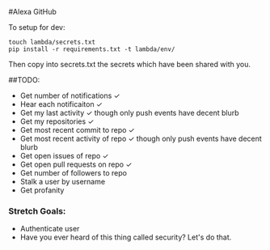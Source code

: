 #Alexa GitHub

To setup for dev:

	touch lambda/secrets.txt
	pip install -r requirements.txt -t lambda/env/

Then copy into secrets.txt the secrets which have been shared with you.

##TODO:

- Get number of notifications ✓
- Hear each notificaiton ✓
- Get my last activity ✓ though only push events have decent blurb
- Get my repositories ✓
- Get most recent commit to repo ✓
- Get most recent activity of repo ✓ though only push events have decent blurb
- Get open issues of repo ✓
- Get open pull requests on repo ✓
- Get number of followers to repo
- Stalk a user by username
- Get profanity

### Stretch Goals:

- Authenticate user
- Have you ever heard of this thing called security?  Let's do that.  
